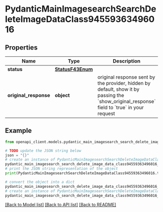 # PydanticMainImagesearchSearchDeleteImageDataClass94559363496016


## Properties

Name | Type | Description | Notes
------------ | ------------- | ------------- | -------------
**status** | [**StatusF43Enum**](StatusF43Enum.md) |  | 
**original_response** | **object** | original response sent by the provider, hidden by default, show it by passing the &#x60;show_original_response&#x60; field to &#x60;true&#x60; in your request | [optional] 

## Example

```python
from openapi_client.models.pydantic_main_imagesearch_search_delete_image_data_class94559363496016 import PydanticMainImagesearchSearchDeleteImageDataClass94559363496016

# TODO update the JSON string below
json = "{}"
# create an instance of PydanticMainImagesearchSearchDeleteImageDataClass94559363496016 from a JSON string
pydantic_main_imagesearch_search_delete_image_data_class94559363496016_instance = PydanticMainImagesearchSearchDeleteImageDataClass94559363496016.from_json(json)
# print the JSON string representation of the object
print(PydanticMainImagesearchSearchDeleteImageDataClass94559363496016.to_json())

# convert the object into a dict
pydantic_main_imagesearch_search_delete_image_data_class94559363496016_dict = pydantic_main_imagesearch_search_delete_image_data_class94559363496016_instance.to_dict()
# create an instance of PydanticMainImagesearchSearchDeleteImageDataClass94559363496016 from a dict
pydantic_main_imagesearch_search_delete_image_data_class94559363496016_form_dict = pydantic_main_imagesearch_search_delete_image_data_class94559363496016.from_dict(pydantic_main_imagesearch_search_delete_image_data_class94559363496016_dict)
```
[[Back to Model list]](../README.md#documentation-for-models) [[Back to API list]](../README.md#documentation-for-api-endpoints) [[Back to README]](../README.md)


